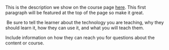 This is the description we show on the course page [here](https://lab.github.com/periodent34/dis-teli-fiyatlari). This first paragraph will be featured at the top of the page so make it great.
​

​
Be sure to tell the learner about the technology you are teaching, why they should learn it, how they can use it, and what you will teach them.
​


Include information on how they can reach you for questions about the content or course. 